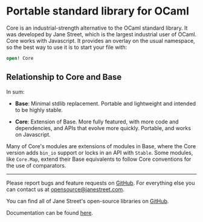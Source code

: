 Portable standard library for OCaml
===================================

Core is an industrial-strength alternative to the OCaml standard
library.  It was developed by Jane Street, which is the largest
industrial user of OCaml.  Core works with Javascript.  It provides an
overlay on the usual namespace, so the best way to use it is to start
your file with:

```ocaml
open! Core
```

## Relationship to Core and Base

In sum:

- **Base**: Minimal stdlib replacement. Portable and lightweight and
  intended to be highly stable.

- **Core**: Extension of Base. More fully featured, with more code and
  dependencies, and APIs that evolve more quickly. Portable, and works
  on Javascript.

Many of Core's modules are extensions of modules in Base, where the
Core version adds `bin_io` support or locks in an API with
`Stable`. Some modules, like `Core.Map`, extend their Base equivalents
to follow Core conventions for the use of comparators.

------

Please report bugs and feature requests on
[GitHub](https://github.com/janestreet/core). For everything else you
can contact us at <opensource@janestreet.com>.

You can find all of Jane Street's open-source libraries on
[GitHub](https://github.com/janestreet).

Documentation can be found
[here](https://ocaml.janestreet.com/ocaml-core/latest/doc/core/index.html).

